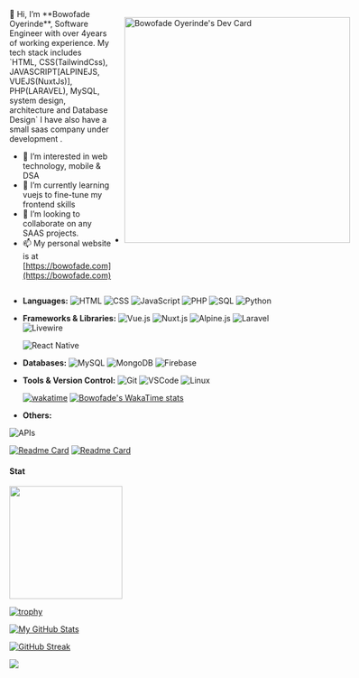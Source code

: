 <div style="display:flex">
<div>
    👋 Hi, I’m **Bowofade Oyerinde**, Software Engineer with over 4years of working experience. My tech stack includes `HTML, CSS(TailwindCss), JAVASCRIPT[ALPINEJS, VUEJS(NuxtJs)], PHP(LARAVEL), MySQL, system design, architecture and Database Design`
I have also have a small saas company under development .

- 👀 I’m interested in web technology, mobile & DSA
- 🌱 I’m currently learning vuejs to fine-tune my frontend skills
- 💞️ I’m looking to collaborate on any SAAS projects.
- 📫 My personal website is at [https://bowofade.com](https://bowofade.com)
</div>

- <a href="https://app.daily.dev/fade_networker"><img src="https://api.daily.dev/devcards/f9675dad119f458592d1af19e16efc97.png?r=mw4" width="400" alt="Bowofade Oyerinde's Dev Card"/></a>
</div>

<!---
oyenet1/oyenet1 is a ✨ special ✨ repository because its `README.md` (this file) appears on your GitHub profile.
You can click the Preview link to take a look at your changes.
--->

- **Languages:** 
  ![HTML](https://img.shields.io/badge/-HTML-e34f26?style=flat-square&logo=html5&logoColor=white)
  ![CSS](https://img.shields.io/badge/-CSS-1572b6?style=flat-square&logo=css3&logoColor=white)
  ![JavaScript](https://img.shields.io/badge/-JavaScript-ffca28?style=flat-square&logo=javascript&logoColor=white)
  ![PHP](https://img.shields.io/badge/-PHP-7952b3?style=flat-square&logo=php&logoColor=white)
  ![SQL](https://img.shields.io/badge/-SQL-4479a1?style=flat-square&logo=sql&logoColor=white)
![Python](https://img.shields.io/badge/-Python-3776AB?style=flat-square&logo=python&logoColor=white)


- **Frameworks & Libraries:**
  ![Vue.js](https://img.shields.io/badge/-Vue.js-4fc08d?style=flat-square&logo=vue.js&logoColor=white)
  ![Nuxt.js](https://img.shields.io/badge/-Nuxt.js-00C58E?style=flat-square&logo=nuxt.js&logoColor=white)
  ![Alpine.js](https://img.shields.io/badge/-Alpine.js-8bc0d0?style=flat-square&logo=alpine.js&logoColor=white)
  ![Laravel](https://img.shields.io/badge/-Laravel-ff2d20?style=flat-square&logo=laravel&logoColor=white)
    ![Livewire](https://img.shields.io/badge/-Livewire-FF2D20?style=flat-square&logo=laravel&logoColor=white)

  ![React Native](https://img.shields.io/badge/-React_Native-61dafb?style=flat-square&logo=react&logoColor=white)
<!---  ![Electron](https://img.shields.io/badge/-Electron-47848F?style=flat-square&logo=electron&logoColor=white)--->

- **Databases:**
  ![MySQL](https://img.shields.io/badge/-MySQL-4479a1?style=flat-square&logo=mysql&logoColor=white)
  ![MongoDB](https://img.shields.io/badge/-MongoDB-4DB33D?style=flat-square&logo=mongodb&logoColor=white)
  ![Firebase](https://img.shields.io/badge/-Firebase-FFCA28?style=flat-square&logo=firebase&logoColor=white)
<!---  ![Supabase](https://img.shields.io/badge/-Supabase-396B9E?style=flat-square&logo=supabase&logoColor=white)--->

- **Tools & Version Control:**
  ![Git](https://img.shields.io/badge/-Git-f05032?style=flat-square&logo=git&logoColor=white)
  ![VSCode](https://img.shields.io/badge/-VSCode-007acc?style=flat-square&logo=visual-studio-code&logoColor=white)
  ![Linux](https://img.shields.io/badge/-Linux-FCC624?style=flat-square&logo=linux&logoColor=white)

  [![wakatime](https://wakatime.com/badge/user/8e1275cb-8415-46a0-a3c4-6a021db30f8f.svg)](https://wakatime.com/@8e1275cb-8415-46a0-a3c4-6a021db30f8f)
[![Bowofade's WakaTime stats](https://github-readme-stats.vercel.app/api/wakatime?username=@Networker&layout=compact)](https://github.com/anuraghazra/github-readme-stats)

- **Others:**
  <!--- ![WebSocket](https://img.shields.io/badge/-WebSocket-818181?style=flat-square)--->
 ![APIs](https://img.shields.io/badge/-APIs-009688?style=flat-square)

[![Readme Card](https://github-readme-stats.vercel.app/api/pin/?username=oyenet1&repo=books_crud&show_owner=true&show_icons=true)](https://github.com/oyenet1/books_crud)
<a href="https://github.com/oyenet1/filament">
[![Readme Card](https://github-readme-stats.vercel.app/api/pin/?username=oyenet1&repo=filament&show_owner=true&show_icons=true)](https://github.com/oyenet1/filament)
</a>

#### Stat
<a href="https://github.com/anuraghazra/convoychat">
  <img height=200 align="center" src="https://github-readme-stats.vercel.app/api/top-langs?username=oyenet1&layout=compact&langs_count=10&card_width=400" />
</a>

<p></p>

[![trophy](https://github-profile-trophy.vercel.app/?username=oyenet1&theme=dark)](https://github.com/ryo-ma/github-profile-trophy)



[![My GitHub Stats](https://github-readme-stats.vercel.app/api/?username=oyenet1&count_private=true&theme=radical&showicons=true)]()

[![GitHub Streak](https://github-readme-streak-stats.herokuapp.com/?user=oyenet1&theme=dark)](https://git.io/streak-stats)


![](https://komarev.com/ghpvc/?username=oyenet1&color=blue)
